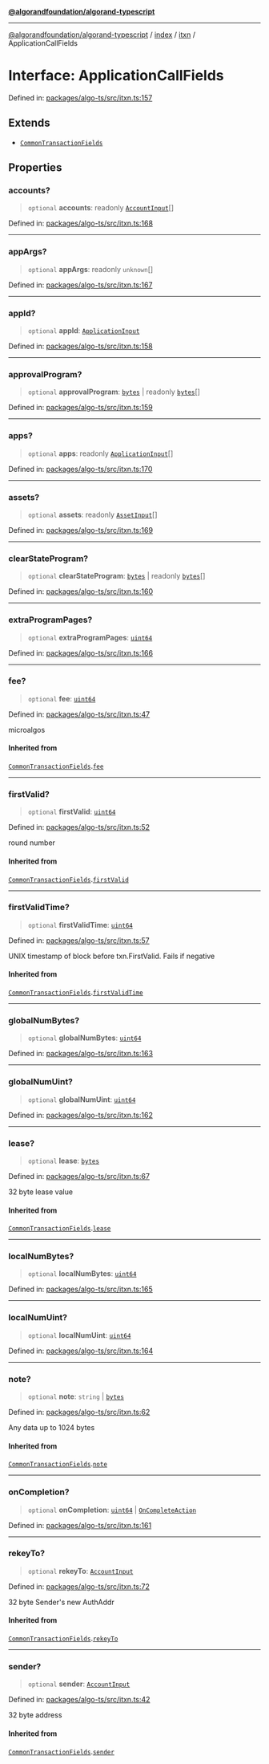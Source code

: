[**@algorandfoundation/algorand-typescript**](../../../../README.md)

***

[@algorandfoundation/algorand-typescript](../../../../README.md) / [index](../../../README.md) / [itxn](../README.md) / ApplicationCallFields

# Interface: ApplicationCallFields

Defined in: [packages/algo-ts/src/itxn.ts:157](https://github.com/algorandfoundation/puya-ts/blob/main/packages/algo-ts/src/itxn.ts#L157)

## Extends

- [`CommonTransactionFields`](CommonTransactionFields.md)

## Properties

### accounts?

> `optional` **accounts**: readonly [`AccountInput`](../../../-internal-/type-aliases/AccountInput.md)[]

Defined in: [packages/algo-ts/src/itxn.ts:168](https://github.com/algorandfoundation/puya-ts/blob/main/packages/algo-ts/src/itxn.ts#L168)

***

### appArgs?

> `optional` **appArgs**: readonly `unknown`[]

Defined in: [packages/algo-ts/src/itxn.ts:167](https://github.com/algorandfoundation/puya-ts/blob/main/packages/algo-ts/src/itxn.ts#L167)

***

### appId?

> `optional` **appId**: [`ApplicationInput`](../../../-internal-/type-aliases/ApplicationInput.md)

Defined in: [packages/algo-ts/src/itxn.ts:158](https://github.com/algorandfoundation/puya-ts/blob/main/packages/algo-ts/src/itxn.ts#L158)

***

### approvalProgram?

> `optional` **approvalProgram**: [`bytes`](../../../type-aliases/bytes.md) \| readonly [`bytes`](../../../type-aliases/bytes.md)[]

Defined in: [packages/algo-ts/src/itxn.ts:159](https://github.com/algorandfoundation/puya-ts/blob/main/packages/algo-ts/src/itxn.ts#L159)

***

### apps?

> `optional` **apps**: readonly [`ApplicationInput`](../../../-internal-/type-aliases/ApplicationInput.md)[]

Defined in: [packages/algo-ts/src/itxn.ts:170](https://github.com/algorandfoundation/puya-ts/blob/main/packages/algo-ts/src/itxn.ts#L170)

***

### assets?

> `optional` **assets**: readonly [`AssetInput`](../../../-internal-/type-aliases/AssetInput.md)[]

Defined in: [packages/algo-ts/src/itxn.ts:169](https://github.com/algorandfoundation/puya-ts/blob/main/packages/algo-ts/src/itxn.ts#L169)

***

### clearStateProgram?

> `optional` **clearStateProgram**: [`bytes`](../../../type-aliases/bytes.md) \| readonly [`bytes`](../../../type-aliases/bytes.md)[]

Defined in: [packages/algo-ts/src/itxn.ts:160](https://github.com/algorandfoundation/puya-ts/blob/main/packages/algo-ts/src/itxn.ts#L160)

***

### extraProgramPages?

> `optional` **extraProgramPages**: [`uint64`](../../../type-aliases/uint64.md)

Defined in: [packages/algo-ts/src/itxn.ts:166](https://github.com/algorandfoundation/puya-ts/blob/main/packages/algo-ts/src/itxn.ts#L166)

***

### fee?

> `optional` **fee**: [`uint64`](../../../type-aliases/uint64.md)

Defined in: [packages/algo-ts/src/itxn.ts:47](https://github.com/algorandfoundation/puya-ts/blob/main/packages/algo-ts/src/itxn.ts#L47)

microalgos

#### Inherited from

[`CommonTransactionFields`](CommonTransactionFields.md).[`fee`](CommonTransactionFields.md#fee)

***

### firstValid?

> `optional` **firstValid**: [`uint64`](../../../type-aliases/uint64.md)

Defined in: [packages/algo-ts/src/itxn.ts:52](https://github.com/algorandfoundation/puya-ts/blob/main/packages/algo-ts/src/itxn.ts#L52)

round number

#### Inherited from

[`CommonTransactionFields`](CommonTransactionFields.md).[`firstValid`](CommonTransactionFields.md#firstvalid)

***

### firstValidTime?

> `optional` **firstValidTime**: [`uint64`](../../../type-aliases/uint64.md)

Defined in: [packages/algo-ts/src/itxn.ts:57](https://github.com/algorandfoundation/puya-ts/blob/main/packages/algo-ts/src/itxn.ts#L57)

UNIX timestamp of block before txn.FirstValid. Fails if negative

#### Inherited from

[`CommonTransactionFields`](CommonTransactionFields.md).[`firstValidTime`](CommonTransactionFields.md#firstvalidtime)

***

### globalNumBytes?

> `optional` **globalNumBytes**: [`uint64`](../../../type-aliases/uint64.md)

Defined in: [packages/algo-ts/src/itxn.ts:163](https://github.com/algorandfoundation/puya-ts/blob/main/packages/algo-ts/src/itxn.ts#L163)

***

### globalNumUint?

> `optional` **globalNumUint**: [`uint64`](../../../type-aliases/uint64.md)

Defined in: [packages/algo-ts/src/itxn.ts:162](https://github.com/algorandfoundation/puya-ts/blob/main/packages/algo-ts/src/itxn.ts#L162)

***

### lease?

> `optional` **lease**: [`bytes`](../../../type-aliases/bytes.md)

Defined in: [packages/algo-ts/src/itxn.ts:67](https://github.com/algorandfoundation/puya-ts/blob/main/packages/algo-ts/src/itxn.ts#L67)

32 byte lease value

#### Inherited from

[`CommonTransactionFields`](CommonTransactionFields.md).[`lease`](CommonTransactionFields.md#lease)

***

### localNumBytes?

> `optional` **localNumBytes**: [`uint64`](../../../type-aliases/uint64.md)

Defined in: [packages/algo-ts/src/itxn.ts:165](https://github.com/algorandfoundation/puya-ts/blob/main/packages/algo-ts/src/itxn.ts#L165)

***

### localNumUint?

> `optional` **localNumUint**: [`uint64`](../../../type-aliases/uint64.md)

Defined in: [packages/algo-ts/src/itxn.ts:164](https://github.com/algorandfoundation/puya-ts/blob/main/packages/algo-ts/src/itxn.ts#L164)

***

### note?

> `optional` **note**: `string` \| [`bytes`](../../../type-aliases/bytes.md)

Defined in: [packages/algo-ts/src/itxn.ts:62](https://github.com/algorandfoundation/puya-ts/blob/main/packages/algo-ts/src/itxn.ts#L62)

Any data up to 1024 bytes

#### Inherited from

[`CommonTransactionFields`](CommonTransactionFields.md).[`note`](CommonTransactionFields.md#note)

***

### onCompletion?

> `optional` **onCompletion**: [`uint64`](../../../type-aliases/uint64.md) \| [`OnCompleteAction`](../../../../arc4/enumerations/OnCompleteAction.md)

Defined in: [packages/algo-ts/src/itxn.ts:161](https://github.com/algorandfoundation/puya-ts/blob/main/packages/algo-ts/src/itxn.ts#L161)

***

### rekeyTo?

> `optional` **rekeyTo**: [`AccountInput`](../../../-internal-/type-aliases/AccountInput.md)

Defined in: [packages/algo-ts/src/itxn.ts:72](https://github.com/algorandfoundation/puya-ts/blob/main/packages/algo-ts/src/itxn.ts#L72)

32 byte Sender's new AuthAddr

#### Inherited from

[`CommonTransactionFields`](CommonTransactionFields.md).[`rekeyTo`](CommonTransactionFields.md#rekeyto)

***

### sender?

> `optional` **sender**: [`AccountInput`](../../../-internal-/type-aliases/AccountInput.md)

Defined in: [packages/algo-ts/src/itxn.ts:42](https://github.com/algorandfoundation/puya-ts/blob/main/packages/algo-ts/src/itxn.ts#L42)

32 byte address

#### Inherited from

[`CommonTransactionFields`](CommonTransactionFields.md).[`sender`](CommonTransactionFields.md#sender)
